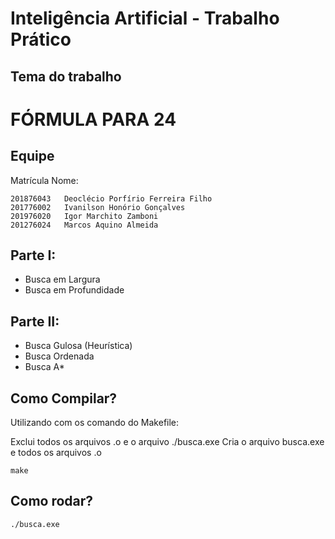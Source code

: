 # Inteligência Artificial - Trabalho Prático

## Tema do trabalho

# FÓRMULA PARA 24

## Equipe

Matrícula   Nome:
```
201876043   Deoclécio Porfírio Ferreira Filho
201776002   Ivanilson Honório Gonçalves
201976020   Igor Marchito Zamboni
201276024   Marcos Aquino Almeida
```

## Parte I:

- Busca em Largura
- Busca em Profundidade

## Parte II:

- Busca Gulosa (Heurística)
- Busca Ordenada
- Busca A*

## Como Compilar?

Utilizando com os comando do Makefile:

Exclui todos os arquivos .o e o arquivo ./busca.exe
Cria o arquivo busca.exe e todos os arquivos .o
```
make
```
## Como rodar?

```
./busca.exe
```
